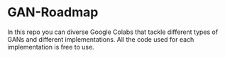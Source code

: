 # GAN-Roadmap
In this repo you can diverse Google Colabs that tackle different types of GANs and different implementations. All the code used for each implementation is free to use.
